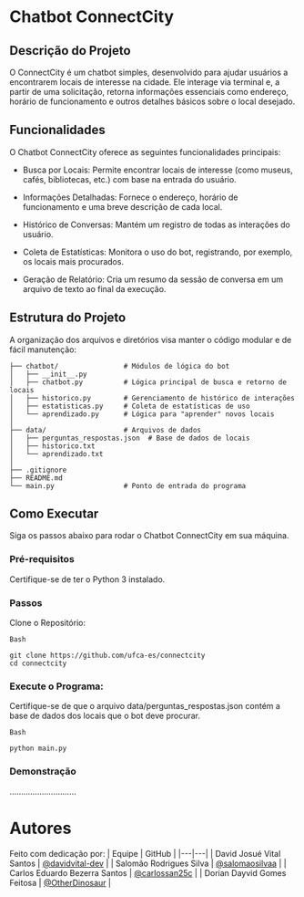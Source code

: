 # Chatbot ConnectCity
## Descrição do Projeto
O ConnectCity é um chatbot simples, desenvolvido para ajudar usuários a encontrarem locais de interesse na cidade. Ele interage via terminal e, a partir de uma solicitação, retorna informações essenciais como endereço, horário de funcionamento e outros detalhes básicos sobre o local desejado.

## Funcionalidades
O Chatbot ConnectCity oferece as seguintes funcionalidades principais:

- Busca por Locais: Permite encontrar locais de interesse (como museus, cafés, bibliotecas, etc.) com base na entrada do usuário.

- Informações Detalhadas: Fornece o endereço, horário de funcionamento e uma breve descrição de cada local.

- Histórico de Conversas: Mantém um registro de todas as interações do usuário.

- Coleta de Estatísticas: Monitora o uso do bot, registrando, por exemplo, os locais mais procurados.

- Geração de Relatório: Cria um resumo da sessão de conversa em um arquivo de texto ao final da execução.

## Estrutura do Projeto
A organização dos arquivos e diretórios visa manter o código modular e de fácil manutenção:
```
├── chatbot/                # Módulos de lógica do bot
│   ├── __init__.py
│   ├── chatbot.py          # Lógica principal de busca e retorno de locais
│   ├── historico.py        # Gerenciamento de histórico de interações
│   ├── estatisticas.py     # Coleta de estatísticas de uso
│   └── aprendizado.py      # Lógica para "aprender" novos locais
│
├── data/                   # Arquivos de dados
│   ├── perguntas_respostas.json  # Base de dados de locais
│   ├── historico.txt
│   └── aprendizado.txt
│
├── .gitignore
├── README.md
└── main.py                 # Ponto de entrada do programa
```
## Como Executar
Siga os passos abaixo para rodar o Chatbot ConnectCity em sua máquina.

### Pré-requisitos
Certifique-se de ter o Python 3 instalado.

### Passos
Clone o Repositório:
```
Bash

git clone https://github.com/ufca-es/connectcity
cd connectcity
```
### Execute o Programa:
Certifique-se de que o arquivo data/perguntas_respostas.json contém a base de dados dos locais que o bot deve procurar.
```
Bash

python main.py
```
### Demonstração
.............................

# Autores
Feito com dedicação por:
| Equipe | GitHub |
|---|---|
| David Josué Vital Santos | [@davidvital-dev](https://github.com/davidvital-dev) |
| Salomão Rodrigues Silva | [@salomaosilvaa](https://github.com/salomaosilvaa) |
| Carlos Eduardo Bezerra Santos | [@carlossan25c](https://github.com/carlossan25c) |
| Dorian Dayvid Gomes Feitosa | [@OtherDinosaur](https://github.com/OtherDinosaur) |
